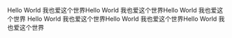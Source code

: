 Hello World 我也爱这个世界Hello World 我也爱这个世界Hello World 我也爱这个世界
Hello World 我也爱这个世界Hello World 我也爱这个世界Hello World 我也爱这个世界
